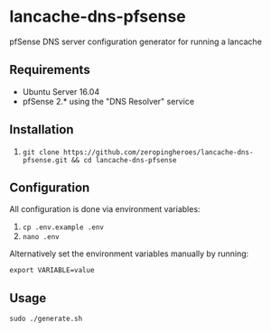 # lancache-dns-pfsense

pfSense DNS server configuration generator for running a lancache

## Requirements

- Ubuntu Server 16.04
- pfSense 2.* using the "DNS Resolver" service

## Installation

1. `git clone https://github.com/zeropingheroes/lancache-dns-pfsense.git && cd lancache-dns-pfsense`

## Configuration

All configuration is done via environment variables:

1. `cp .env.example .env`
2. `nano .env`

Alternatively set the environment variables manually by running:

`export VARIABLE=value`

## Usage

`sudo ./generate.sh`
